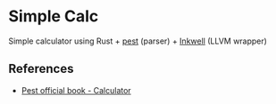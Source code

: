 # Simple Calc

Simple calculator using Rust + [pest](https://pest.rs/) (parser) + [Inkwell](https://github.com/TheDan64/inkwell) (LLVM wrapper)

## References

- [Pest official book - Calculator](https://pest.rs/book/examples/calculator.html)

